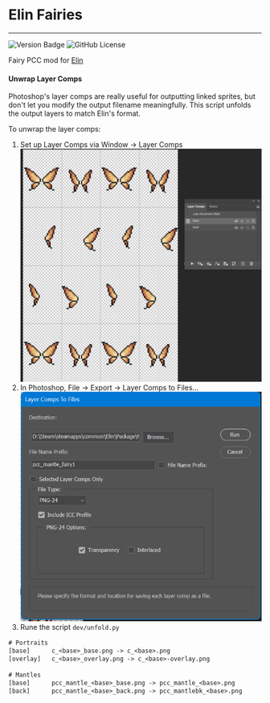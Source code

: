 # Elin Fairies

----
![Version Badge](https://img.shields.io/badge/version-1.0.0-blue)
![GitHub License](https://img.shields.io/github/license/n15g/elin-fairies)

Fairy PCC mod for [Elin](https://store.steampowered.com/app/2135150/Elin/)

#### Unwrap Layer Comps

Photoshop's layer comps are really useful for outputting linked sprites, but don't let you modify the
output filename meaningfully. This script unfolds the output layers to match Elin's format.

To unwrap the layer comps:

1. Set up Layer Comps via Window -> Layer Comps
   ![Layer Comps](site/layer_comps1.png)
2. In Photoshop, File -> Export -> Layer Comps to Files...
   ![Layer Comps](site/layer_comps2.png)
3. Rune the script `dev/unfold.py`

```
# Portraits
[base]      c_<base>_base.png -> c_<base>.png
[overlay]   c_<base>_overlay.png -> c_<base>-overlay.png

# Mantles
[base]      pcc_mantle_<base>_base.png -> pcc_mantle_<base>.png
[back]      pcc_mantle_<base>_back.png -> pcc_mantlebk_<base>.png
```

